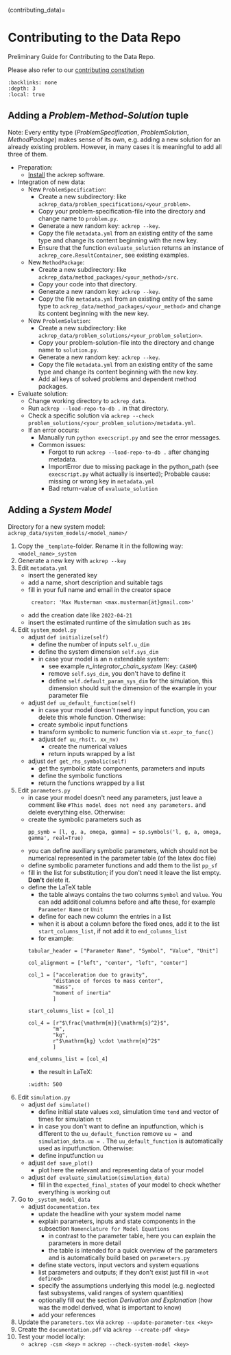 (contributing_data)=
# Contributing to the Data Repo
Preliminary Guide for Contributing to the Data Repo.

Please also refer to our [contributing constitution](ref_constitution)

```{contents} Table of contents
:backlinks: none
:depth: 3
:local: true
```

## Adding a *Problem-Method-Solution* tuple
Note: Every entity type (*ProblemSpecification*, *ProblemSolution*, *MethodPackage*) makes sense of its own, e.g. adding a new solution for an already existing problem. However, in many cases it is meaningful to add all three of them.

- Preparation:
    - [Install](installation) the ackrep software.
- Integration of new data:
    - New `ProblemSpecification`:
        - Create a new subdirectory: like `ackrep_data/problem_specifications/<your_problem>`.
        - Copy your problem-specification-file into the directory and change name to `problem.py`.
        - Generate a new random key: `ackrep --key`.
        - Copy the file `metadata.yml` from an existing entity of the same type and change its content beginning with the new key.
        - Ensure that the function `evaluate_solution` returns an instance of `ackrep_core.ResultContainer`, see existing examples.
    - New `MethodPackage`:
        - Create a new subdirectory: like `ackrep_data/method_packages/<your_method>/src`.
        - Copy your code into that directory.
        - Generate a new random key: `ackrep --key`.
        - Copy the file `metadata.yml` from an existing entity of the same type to `ackrep_data/method_packages/<your_method>` and change its content beginning with the new key.    
    - New `ProblemSolution`:
        - Create a new subdirectory: like `ackrep_data/problem_solutions/<your_problem_solution>`.
        - Copy your problem-solution-file into the directory and change name to `solution.py`.
        - Generate a new random key: `ackrep --key`.
        - Copy the file `metadata.yml` from an existing entity of the same type and change its content beginning with the new key.
        - Add all keys of solved problems and dependent method packages.
- Evaluate solution:
    - Change working directory to `ackrep_data`.
    - Run `ackrep --load-repo-to-db .` in that directory.
    - Check a specific solution via `ackrep --check problem_solutions/<your_problem_solution>/metadata.yml`.
    - If an error occurs:
        - Manually run `python execscript.py` and see the error messages.
        - Common issues:
            - Forgot to run `ackrep --load-repo-to-db .` after changing metadata.
            - ImportError due to missing package in the python_path (see `execscript.py` what actually is inserted); Probable cause: missing or wrong key in `metadata.yml`
            - Bad return-value of `evaluate_solution`

## Adding a *System Model*
Directory for a new system model: `ackrep_data/system_models/<model_name>/`

1. Copy the `_template`-folder. Rename it in the following way: `<model_name>_system`
2. Generate a new key with `ackrep --key` 
3. Edit `metadata.yml`
    - insert the generated key
    - add a name, short description and suitable tags
    - fill in your full name and email in the creator space
        ``` 
         creator: 'Max Musterman <max.musterman{ät}gmail.com>'
        ```
    - add the creation date like `2022-04-21`
    - insert the estimated runtime of the simulation such as `10s`
4. Edit `system_model.py`
    - adjust `def initialize(self)`
        - define the number of inputs `self.u_dim`
        - define the system dimension `self.sys_dim`
        - in case your model is an n extendable system:
            - see example *n_integrator_chain_system* (Key: `CAS0M`)
            - remove `self.sys_dim`, you don't have to define it
            - define `self.default_param_sys_dim` for the simulation, this dimension should suit the dimension of the example in your parameter file
    - adjust `def uu_default_function(self)`
        - in case your model doesn't need any input function, you can delete this whole function. Otherwise:
        - create symbolic input functions
        - transform symbolic to numeric function via `st.expr_to_func()`
        - adjust `def uu_rhs(t. xx_nv)`
            - create the numerical values 
            - return inputs wrapped by a list
    - adjust `def get_rhs_symbolic(self)`
        - get the symbolic state components, parameters and inputs
        - define the symbolic functions
        - return the functions wrapped by a list
5. Edit `parameters.py`
    - in case your model doesn't need any parameters, just leave a comment like `#This model does not need any parameters.` and delete everything else. Otherwise:
    - create the symbolic parameters such as 
        ```
        pp_symb = [l, g, a, omega, gamma] = sp.symbols('l, g, a, omega, gamma', real=True)
        ```
    - you can define auxiliary symbolic parameters, which should not be numerical represented in the parameter table (of the latex doc file)
    - define symbolic parameter functions and add them to the list `pp_sf`
    - fill in the list for substitution; if you don't need it leave the list empty. **Don't** delete it.
    - define the LaTeX table
        - the table always contains the two columns `Symbol` and `Value`. You can add additional columns before and afte these, for example `Parameter Name` or `Unit` 
        - define for each new column the entries in a list
        - when it is about a column before the fixed ones, add it to the list `start_columns_list`, if not add it to `end_columns_list`
        - for example:
        ```
        tabular_header = ["Parameter Name", "Symbol", "Value", "Unit"]

        col_alignment = ["left", "center", "left", "center"]

        col_1 = ["acceleration due to gravity", 
                "distance of forces to mass center",
                "mass",
                "moment of inertia"
                ] 
        
        start_columns_list = [col_1]

        col_4 = [r"$\frac{\mathrm{m}}{\mathrm{s}^2}$", 
                "m",
                "kg",
                r"$\mathrm{kg} \cdot \mathrm{m}^2$"
                ]
    
        end_columns_list = [col_4]
        ```
        - the result in LaTeX:
        ```{image} images/latex_table.png
        :width: 500
        ```
6. Edit `simulation.py`
    - adjust `def simulate()`
        - define initial state values `xx0`, simulation time `tend` and vector of times for simulation `tt`
        - in case you don't want to define an inputfunction, which is different to the  `uu_default_function` remove `uu = ` and `simulation_data.uu = `. The `uu_default_function` is automatically used as inputfunction. Otherwise:
        - define inputfunction `uu`
    - adjust `def save_plot()`
        - plot here the relevant and representing data of your model
    - adjust `def evaluate_simulation(simulation_data)`
        - fill in the `expected_final_states` of your model to check whether everything is working out
7. Go to `_system_model_data`
    - adjust `documentation.tex`
        - update the headline with your system model name
        - explain parameters, inputs and state components in the subsection `Nomenclature for Model Equations`
            - in contrast to the parameter table, here you can explain the parameters in more detail
            - the table is intended for a quick overview  of the parameters and is automatically build based on `parameters.py`
        - define state vectors, input vectors and system equations
        - list parameters and outputs; if they don't exist just fill in `<not defined>`
        - specify the assumptions underlying this model (e.g. neglected fast subsystems, valid ranges of system quantities)
        - optionally fill out the section *Derivation and Explanation* (how was the model derived, what is important to know)
        - add your references 
8. Update the `parameters.tex` via `ackrep --update-parameter-tex <key>` 
9. Create the `documentation.pdf` via `ackrep --create-pdf <key>`
10. Test your model locally:
    - `ackrep -csm <key>` = `ackrep --check-system-model <key>` 
    
